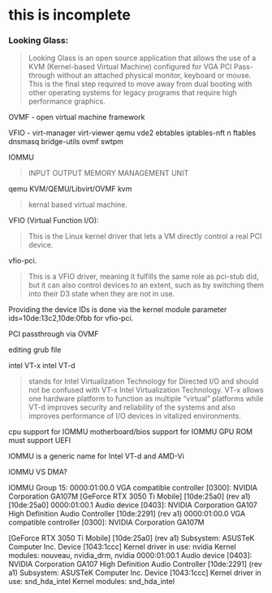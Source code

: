 
# this is incomplete 
### Looking Glass: 
> Looking Glass is an open source application that allows the use of a KVM (Kernel-based Virtual Machine) configured for VGA PCI Pass-through without an attached physical monitor, keyboard or mouse. This is the final step required to move away from dual booting with other operating systems for legacy programs that require high performance graphics.

OVMF - open virtual machine framework 

VFIO - 
virt-manager virt-viewer qemu vde2 ebtables iptables-nft n
ftables dnsmasq bridge-utils ovmf swtpm

IOMMU 
> INPUT OUTPUT MEMORY MANAGEMENT UNIT

qemu
KVM/QEMU/Libvirt/OVMF
kvm
> kernal based virtual machine.

VFIO (Virtual Function I/O):
> This is the Linux kernel driver that lets a VM directly control a real PCI device.

vfio-pci.
> This is a VFIO driver, meaning it fulfills the same role as pci-stub did, but it can also control devices to an extent, such as by switching them into their D3 state when they are not in use. 

Providing the device IDs is done via the kernel module parameter ids=10de:13c2,10de:0fbb for vfio-pci. 

PCI passthrough via OVMF


editing grub file 

intel VT-x 
intel VT-d

> stands for Intel Virtualization Technology for Directed I/O and should not be confused with VT-x Intel Virtualization Technology. VT-x allows one hardware platform to function as multiple “virtual” platforms while VT-d improves security and reliability of the systems and also improves performance of I/O devices in vitalized environments.

cpu support for IOMMU
motherboard/bios support for IOMMU
GPU ROM must support UEFI






IOMMU is a generic name for Intel VT-d and AMD-Vi

IOMMU VS DMA? 



IOMMU Group 15:
	0000:01:00.0 VGA compatible controller [0300]: NVIDIA Corporation GA107M [GeForce RTX 3050 Ti Mobile] [10de:25a0] (rev a1) [10de:25a0]
	0000:01:00.1 Audio device [0403]: NVIDIA Corporation GA107 High Definition Audio Controller [10de:2291] (rev a1) 
0000:01:00.0 VGA compatible controller [0300]: NVIDIA Corporation GA107M 

[GeForce RTX 3050 Ti Mobile] [10de:25a0] (rev a1)
	Subsystem: ASUSTeK Computer Inc. Device [1043:1ccc]
	Kernel driver in use: nvidia
	Kernel modules: nouveau, nvidia_drm, nvidia
0000:01:00.1 Audio device [0403]: NVIDIA Corporation GA107 High Definition Audio Controller [10de:2291] (rev a1)
	Subsystem: ASUSTeK Computer Inc. Device [1043:1ccc]
	Kernel driver in use: snd_hda_intel
	Kernel modules: snd_hda_intel
